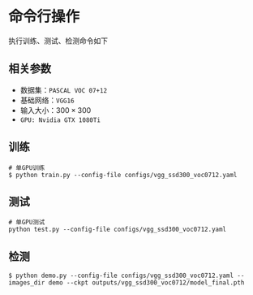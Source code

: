 
# 命令行操作

执行训练、测试、检测命令如下

## 相关参数

* 数据集：`PASCAL VOC 07+12`
* 基础网络：`VGG16`
* 输入大小：$300\times 300$
* `GPU: Nvidia GTX 1080Ti`

## 训练

```
# 单GPU训练
$ python train.py --config-file configs/vgg_ssd300_voc0712.yaml
```

## 测试

```
# 单GPU测试
python test.py --config-file configs/vgg_ssd300_voc0712.yaml
```

## 检测

```
$ python demo.py --config-file configs/vgg_ssd300_voc0712.yaml --images_dir demo --ckpt outputs/vgg_ssd300_voc0712/model_final.pth
```